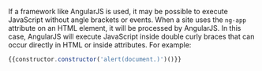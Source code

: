 If a framework like AngularJS is used, it may be possible to execute JavaScript without angle brackets or events. When a site uses the `ng-app` attribute on an HTML element, it will be processed by AngularJS. In this case, AngularJS will execute JavaScript inside double curly braces that can occur directly in HTML or inside attributes. For example:
```js
{{constructor.constructor('alert(document.)')()}}
```